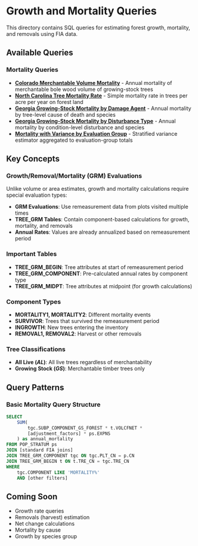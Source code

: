 # Growth and Mortality Queries

This directory contains SQL queries for estimating forest growth, mortality, and removals using FIA data.

## Available Queries

### Mortality Queries

- **[Colorado Merchantable Volume Mortality](colorado_mortality_merchantable_volume.md)** - Annual mortality of merchantable bole wood volume of growing-stock trees
- **[North Carolina Tree Mortality Rate](north_carolina_mortality_trees_per_acre.md)** - Simple mortality rate in trees per acre per year on forest land
- **[Georgia Growing-Stock Mortality by Damage Agent](georgia_growing_stock_mortality_by_agent.md)** - Annual mortality by tree-level cause of death and species
- **[Georgia Growing-Stock Mortality by Disturbance Type](georgia_growing_stock_mortality_by_disturbance.md)** - Annual mortality by condition-level disturbance and species
- **[Mortality with Variance by Evaluation Group](mortality_with_variance.md)** - Stratified variance estimator aggregated to evaluation-group totals

## Key Concepts

### Growth/Removal/Mortality (GRM) Evaluations

Unlike volume or area estimates, growth and mortality calculations require special evaluation types:

- **GRM Evaluations**: Use remeasurement data from plots visited multiple times
- **TREE_GRM Tables**: Contain component-based calculations for growth, mortality, and removals
- **Annual Rates**: Values are already annualized based on remeasurement period

### Important Tables

- **TREE_GRM_BEGIN**: Tree attributes at start of remeasurement period
- **TREE_GRM_COMPONENT**: Pre-calculated annual rates by component type
- **TREE_GRM_MIDPT**: Tree attributes at midpoint (for growth calculations)

### Component Types

- **MORTALITY1, MORTALITY2**: Different mortality events
- **SURVIVOR**: Trees that survived the remeasurement period
- **INGROWTH**: New trees entering the inventory
- **REMOVAL1, REMOVAL2**: Harvest or other removals

### Tree Classifications

- **All Live (_AL_)**: All live trees regardless of merchantability
- **Growing Stock (_GS_)**: Merchantable timber trees only

## Query Patterns

### Basic Mortality Query Structure

```sql
SELECT
    SUM(
        tgc.SUBP_COMPONENT_GS_FOREST * t.VOLCFNET *
        [adjustment_factors] * ps.EXPNS
    ) as annual_mortality
FROM POP_STRATUM ps
JOIN [standard FIA joins]
JOIN TREE_GRM_COMPONENT tgc ON tgc.PLT_CN = p.CN
JOIN TREE_GRM_BEGIN t ON t.TRE_CN = tgc.TRE_CN
WHERE
    tgc.COMPONENT LIKE 'MORTALITY%'
    AND [other filters]
```

## Coming Soon

- Growth rate queries
- Removals (harvest) estimation
- Net change calculations
- Mortality by cause
- Growth by species group